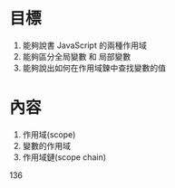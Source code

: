 # 目標

1. 能夠說書 JavaScript 的兩種作用域
2. 能夠區分全局變數 和 局部變數
3. 能夠說出如何在作用域鍊中查找變數的值

# 內容

1. 作用域(scope)
2. 變數的作用域
3. 作用域鏈(scope chain)

136
